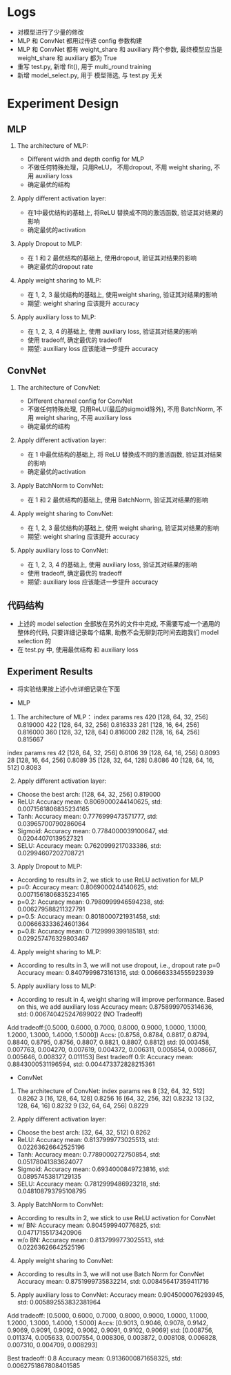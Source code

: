 # Logs
- 对模型进行了少量的修改
- MLP 和 ConvNet 都用过传递 config 参数构建
- MLP 和 ConvNet 都有 weight_share 和 auxiliary 两个参数, 最终模型应当是 weight_share 和 auxiliary 都为 True
- 重写 test.py, 新增 fit(), 用于 multi_round training
- 新增 model_select.py, 用于 模型筛选, 与 test.py 无关


# Experiment Design
## MLP
1. The architecture of MLP:
    - Different width and depth config for MLP
    - 不做任何特殊处理，只用ReLU， 不用dropout, 不用 weight sharing, 不用 auxiliary loss
    - 确定最优的结构

2. Apply different activation layer:
    - 在1中最优结构的基础上, 将ReLU 替换成不同的激活函数, 验证其对结果的影响
    - 确定最优的activation

3. Apply Dropout to MLP:
    - 在 1 和 2 最优结构的基础上, 使用dropout, 验证其对结果的影响
    - 确定最优的dropout rate

4. Apply weight sharing to MLP:
    - 在 1, 2, 3 最优结构的基础上, 使用weight sharing, 验证其对结果的影响
    - 期望: weight sharing 应该提升 accuracy

5. Apply auxiliary loss to MLP:
    - 在 1, 2, 3, 4 的基础上, 使用 auxiliary loss, 验证其对结果的影响
    - 使用 tradeoff, 确定最优的 tradeoff
    - 期望: auxiliary loss 应该能进一步提升 accuracy


## ConvNet
1. The architecture of ConvNet:
    - Different channel config for ConvNet
    - 不做任何特殊处理, 只用ReLU(最后的sigmoid除外), 不用 BatchNorm, 不用 weight sharing, 不用 auxiliary loss
    - 确定最优的结构

2. Apply different activation layer:
    - 在 1 中最优结构的基础上, 将 ReLU 替换成不同的激活函数, 验证其对结果的影响
    - 确定最优的activation

3. Apply BatchNorm to ConvNet:
    - 在 1 和 2 最优结构的基础上, 使用 BatchNorm, 验证其对结果的影响

4. Apply weight sharing to ConvNet:
    - 在 1, 2, 3 最优结构的基础上, 使用 weight sharing, 验证其对结果的影响
    - 期望: weight sharing 应该提升 accuracy

5. Apply auxiliary loss to ConvNet:
    - 在 1, 2, 3, 4 的基础上, 使用 auxiliary loss, 验证其对结果的影响
    - 使用 tradeoff, 确定最优的 tradeoff
    - 期望: auxiliary loss 应该能进一步提升 accuracy


## 代码结构
- 上述的 model selection 全部放在另外的文件中完成, 不需要写成一个通用的整体的代码, 只要详细记录每个结果, 助教不会无聊到花时间去跑我们 model selection 的
- 在 test.py 中, 使用最优结构 和 auxiliary loss


## Experiment Results
- 将实验结果按上述小点详细记录在下面

- MLP
1. The architecture of MLP：
 index              params       res
   420  [128, 64, 32, 256]  0.819000
   422  [128, 64, 32, 256]  0.816333
   281  [128, 16, 64, 256]  0.816000
   360  [128, 32, 128, 64]  0.816000
   282  [128, 16, 64, 256]  0.815667
   
 index              params     res
    42  [128, 64, 32, 256]  0.8106
    39  [128, 64, 16, 256]  0.8093
    28  [128, 16, 64, 256]  0.8089
    35  [128, 32, 64, 128]  0.8086
    40  [128, 64, 16, 512]  0.8083

2. Apply different activation layer:
- Choose the best arch: [128, 64, 32, 256]  0.819000
- ReLU:
    Accuracy mean: 0.8069000244140625, std: 0.0071561806835234165
- Tanh:
    Accuracy mean: 0.7776999473571777, std: 0.03965700790286064
- Sigmoid:
    Accuracy mean: 0.7784000039100647, std: 0.02044070139527321
- SELU:
    Accuracy mean: 0.7620999217033386, std: 0.02994607202708721

3. Apply Dropout to MLP:
- According to results in 2, we stick to use ReLU activation for MLP
- p=0:
    Accuracy mean: 0.8069000244140625, std: 0.0071561806835234165
- p=0.2:
    Accuracy mean: 0.7980999946594238, std: 0.006279588211327791
- p=0.5:
    Accuracy mean: 0.8018000721931458, std: 0.006663333624601364
- p=0.8:
    Accuracy mean: 0.7129999399185181, std: 0.029257476329803467

4. Apply weight sharing to MLP:
- According to results in 3, we will not use dropout, i.e., dropout rate p=0
Accuracy mean: 0.8407999873161316, std: 0.006663334555923939

5. Apply auxiliary loss to MLP:
- According to result in 4, weight sharing will improve performance. Based on this, we add auxiliary loss
Accuracy mean: 0.8758999705314636, std: 0.006740425247699022 (NO Tradeoff)

Add tradeoff:[0.5000, 0.6000, 0.7000, 0.8000, 0.9000, 1.0000, 1.1000, 1.2000, 1.3000,
        1.4000, 1.5000])
Accs:        [0.8758, 0.8784, 0.8817, 0.8794, 0.8840, 0.8795, 0.8756, 0.8807, 0.8821,
        0.8807, 0.8812]
std:         [0.003458, 0.007763, 0.004270, 0.007619, 0.004372, 0.006311, 0.005854, 0.008667, 0.005646, 0.008327, 0.011153]
Best tradeoff 0.9:
Accuracy mean: 0.8843000531196594, std: 0.004473372828215361


- ConvNet
1. The architecture of ConvNet:
 index                params   res
     8   [32, 64, 32, 512]  0.8262
     3  [16, 128, 64, 128]  0.8256
    16   [64, 32, 256, 32]  0.8232
    13   [32, 128, 64, 16]  0.8232
     9   [32, 64, 64, 256]  0.8229

2. Apply different activation layer:
- Choose the best arch: [32, 64, 32, 512]  0.8262
- ReLU:
    Accuracy mean: 0.8137999773025513, std: 0.02263626642525196
- Tanh:
    Accuracy mean: 0.7789000272750854, std: 0.05178041383624077
- Sigmoid:
    Accuracy mean: 0.6934000849723816, std: 0.08957453817129135
- SELU:
    Accuracy mean: 0.7812999486923218, std: 0.048108793795108795

3. Apply BatchNorm to ConvNet:
- According to results in 2, we stick to use ReLU activation for ConvNet
- w/ BN:
    Accuracy mean: 0.804599940776825, std: 0.04717155173420906
- w/o BN:
    Accuracy mean: 0.8137999773025513, std: 0.02263626642525196

4. Apply weight sharing to ConvNet:
- According to results in 3, we will not use Batch Norm for ConvNet
Accuracy mean: 0.8751999735832214, std: 0.008456417359411716

5. Apply auxiliary loss to ConvNet:
Accuracy mean: 0.9045000076293945, std: 0.005892553832381964

Add tradeoff: [0.5000,   0.6000,   0.7000,   0.8000,   0.9000,   1.0000,   1.1000,   1.2000,   1.3000,   1.4000,   1.5000]
Accs:         [0.9013,   0.9046,   0.9078,   0.9142,   0.9069,   0.9091,   0.9092,   0.9062,   0.9091,   0.9102,   0.9069]
std:          [0.008756, 0.011374, 0.005633, 0.007554, 0.008306, 0.003872, 0.008108, 0.006828, 0.007310, 0.004709, 0.008293]

Best tradeoff: 0.8
Accuracy mean: 0.9136000871658325, std: 0.0062751867808401585